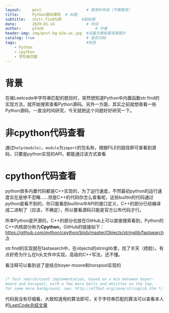 ```yaml
---
layout:     post   				    # 使用的布局（不需要改）
title:      Python源码探究	# 标题 
subtitle:   以str.find为例			#副标题
date:       2020-01-24  			# 时间
author:     pfan8 						# 作者
header-img: img/post-bg-e2e-ux.jpg 	#这篇文章标题背景图片
catalog: true 						# 是否归档
tags:								#标签
    - Python
    - cpython
    - 字符串匹配
---
```

# 背景
在做Leetcode中字符串匹配的题目时，突然想知道Python中内置函数str.find的实现方法，就开始搜索查看Python源码。另外一方面，其实之前就想查看一些Python源码，一直没时间研究，今天就把这个问题好好研究一下。

# 非cpython代码查看
通过`help(module)`，`module`为`import`的包名称，根据FILE的路径即可查看到源码，只要是python实现的API，都能通过该方式查看

# cpython代码查看
python很多内置代码都是C++实现的，为了运行速度，不然最初python的运行速度实在是惨不忍睹……但是C++的代码你怎么查看呢，这些builtin的代码通过python是看不到的，你只能看到builtins中API的接口定义，C++的部分已经编译成二进制了（应该，不确定），所以要看源码只能是官方公布代码才行。

所幸Python是开源的，C++的部分也放在GitHub上可以直接搜索看到，Python的C++内核部分称为**Cpython**，GitHub的链接如下：https://github.com/python/cpython/blob/master/Objects/stringlib/fastsearch.h

str.find的实现就在fastsearch中，在objects的stringlib里，找了半天（捂脸）。有点好奇为什么在h头文件中实现，高级的C++写法，还不懂。

看注释可以看到说了是结合boyer-moore和horspool实现的

```c++

/* fast search/count implementation, based on a mix between boyer-
moore and horspool, with a few more bells and whistles on the top.
for some more background, see: http://effbot.org/zone/stringlib.htm */

```

代码我没有仔细看，大致知道用的算法即可，关于字符串匹配的算法可以查看本人的[LeetCode总结文章](https://github.com/pfan8/ChinaHadoop_AI_Offer/blob/master/%E5%AD%97%E7%AC%A6%E4%B8%B2/%5BLeetCode%2028%5D%20Implement%20strStr()/%E6%80%BB%E7%BB%93.md)





